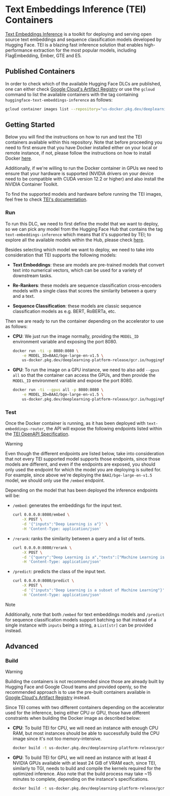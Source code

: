 # Text Embeddings Inference (TEI) Containers

[Text Embeddings Inference](https://github.com/huggingface/text-embeddings-inference) is a toolkit for deploying and serving open source text embeddings and sequence classification models developed by Hugging Face. TEI is a blazing fast inference solution that enables high-performance extraction for the most popular models, including FlagEmbedding, Ember, GTE and E5.

## Published Containers

In order to check which of the available Hugging Face DLCs are published, one can either check [Google Cloud's Artifact Registry](https://console.cloud.google.com/artifacts/docker/deeplearning-platform-release/us/gcr.io) or use the `gcloud` command to list the available containers with the tag containing `huggingface-text-embeddings-inference` as follows:

```bash
gcloud container images list --repository="us-docker.pkg.dev/deeplearning-platform-release/gcr.io" | grep "huggingface-text-embeddings-inference"
```

## Getting Started

Below you will find the instructions on how to run and test the TEI containers available within this repository. Note that before proceeding you need to first ensure that you have Docker installed either on your local or remote instance, if not, please follow the instructions on how to install Docker [here](https://docs.docker.com/get-docker/).

Additionally, if we're willing to run the Docker container in GPUs we need to ensure that your hardware is supported (NVIDIA drivers on your device need to be compatible with CUDA version 12.2 or higher) and also install the NVIDIA Container Toolkit.

To find the supported models and hardware before running the TEI images, feel free to check [TEI's documentation](https://huggingface.co/docs/text-embeddings-inference/supported_models).

### Run

To run this DLC, we need to first define the model that we want to deploy, so we can pick any model from the Hugging Face Hub that contains the tag `text-embeddings-inference` which means that it's supported by TEI; to explore all the available models within the Hub, please check [here](https://huggingface.co/models?other=text-embeddings-inference&sort=trending).

Besides selecting which model we want to deploy, we need to take into consideration that TEI supports the following models:

* **Text Embeddings**: these are models are pre-trained models that convert text into numerical vectors, which can be used for a variety of downstream tasks.

* **Re-Rankers**: these models are sequence classification cross-encoders models with a single class that scores the similarity between a query and a text.

* **Sequence Classification**: these models are classic sequence classification models as e.g. BERT, RoBERTa, etc.

Then we are ready to run the container depending on the accelerator to use as follows:

* **CPU**: We just run the image normally, providing the `MODEL_ID` environment variable and exposing the port 8080.

    ```bash
    docker run -ti -p 8080:8080 \
        -e MODEL_ID=BAAI/bge-large-en-v1.5 \
        us-docker.pkg.dev/deeplearning-platform-release/gcr.io/huggingface-text-embeddings-inference-cpu.1.4.0
    ```

* **GPU**: To run the image on a GPU instance, we need to also add `--gpus all` so that the container can access the GPUs, and then provide the `MODEL_ID` environment variable and expose the port 8080.

    ```bash
    docker run -ti --gpus all -p 8080:8080 \
        -e MODEL_ID=BAAI/bge-large-en-v1.5 \
        us-docker.pkg.dev/deeplearning-platform-release/gcr.io/huggingface-text-embeddings-inference-gpu.1.4.0
    ```

### Test

Once the Docker container is running, as it has been deployed with `text-embeddings-router`, the API will expose the following endpoints listed within the [TEI OpenAPI Specification](https://huggingface.github.io/text-embeddings-inference/).

> [!WARNING]
> Even though the different endpoints are listed below, take into consideration that not every TEI supported model supports those endpoints, since those models are different, and even if the endpoints are exposed, you should only used the endpoint for which the model you are deploying is suited for. For example, since above we're deploying the `BAAI/bge-large-en-v1.5` model, we should only use the `/embed` endpoint.

Depending on the model that has been deployed the inference endpoints will be:

* `/embed`: generates the embeddings for the input text.

    ```bash
    curl 0.0.0.0:8080/embed \
        -X POST \
        -d '{"inputs":"Deep Learning is a"}' \
        -H 'Content-Type: application/json'
    ```

* `/rerank`: ranks the similarity between a query and a list of texts.

    ```bash
    curl 0.0.0.0:8080/rerank \
        -X POST \
        -d '{"query":"Deep Learning is a","texts":["Machine Learning is a","Deep Learning is a","Deep Learning is a subset of Machine Learning"]}' \
        -H 'Content-Type: application/json'
    ```

* `/predict`: predicts the class of the input text.

    ```bash
    curl 0.0.0.0:8080/predict \
        -X POST \
        -d '{"inputs":"Deep Learning is a subset of Machine Learning"}' \
        -H 'Content-Type: application/json'
    ```

> [!NOTE]
> Additionally, note that both `/embed` for text embeddings models and `/predict` for sequence classification models support batching so that instead of a single instance with `inputs` being a string, a `List[str]` can be provided instead.

## Advanced

### Build

> [!WARNING]
> Building the containers is not recommended since those are already built by Hugging Face and Google Cloud teams and provided openly, so the recommended approach is to use the pre-built containers available in [Google Cloud's Artifact Registry](https://console.cloud.google.com/artifacts/docker/deeplearning-platform-release/us/gcr.io) instead.

Since TEI comes with two different containers depending on the accelerator used for the inference, being either CPU or GPU, those have different constraints when building the Docker image as described below:

* **CPU**: To build TEI for CPU, we will need an instance with enough CPU RAM, but most instances should be able to successfully build the CPU image since it's not too memory-intensive.

    ```bash
    docker build -t us-docker.pkg.dev/deeplearning-platform-release/gcr.io/huggingface-text-embeddings-inference-cpu.1.4.0 -f containers/tei/cpu/1.4.0/Dockerfile .
    ```

* **GPU**: To build TEI for GPU, we will need an instance with at least 4 NVIDIA GPUs available with at least 24 GiB of VRAM each, since TEI, similarly to TGI, needs to build and compile the kernels required for the optimized inference. Also note that the build process may take ~15 minutes to complete, depending on the instance's specifications.

    ```bash
    docker build -t us-docker.pkg.dev/deeplearning-platform-release/gcr.io/huggingface-text-embeddings-inference-gpu.1.4.0 -f containers/tei/gpu/1.4.0/Dockerfile .
    ```
